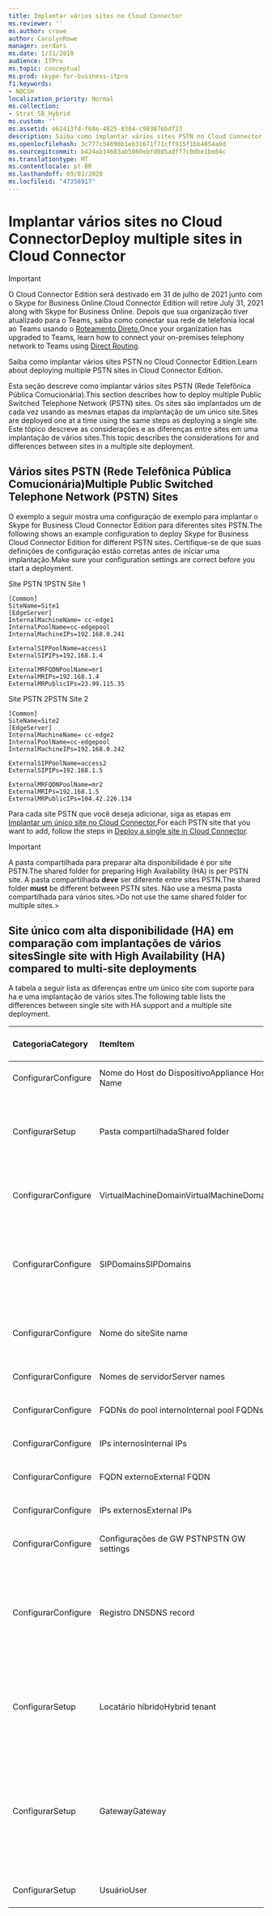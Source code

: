 ```yaml
---
title: Implantar vários sites no Cloud Connector
ms.reviewer: ''
ms.author: crowe
author: CarolynRowe
manager: serdars
ms.date: 1/31/2018
audience: ITPro
ms.topic: conceptual
ms.prod: skype-for-business-itpro
f1.keywords:
- NOCSH
localization_priority: Normal
ms.collection:
- Strat_SB_Hybrid
ms.custom: ''
ms.assetid: e62413fd-f68e-4825-8384-c983076bdf23
description: Saiba como implantar vários sites PSTN no Cloud Connector Edition.
ms.openlocfilehash: 3c777c54690b1eb31671f71cff915f1bb4854a0d
ms.sourcegitcommit: b424ab14683ab5080ebfd085adff7c0dbe1be84c
ms.translationtype: MT
ms.contentlocale: pt-BR
ms.lasthandoff: 09/03/2020
ms.locfileid: "47358917"
---
```

# <a name="deploy-multiple-sites-in-cloud-connector"></a><span data-ttu-id="b8a6f-103">Implantar vários sites no Cloud Connector</span><span class="sxs-lookup"><span data-stu-id="b8a6f-103">Deploy multiple sites in Cloud Connector</span></span>

> [!Important] 
> <span data-ttu-id="b8a6f-104">O Cloud Connector Edition será destivado em 31 de julho de 2021 junto com o Skype for Business Online.</span><span class="sxs-lookup"><span data-stu-id="b8a6f-104">Cloud Connector Edition will retire July 31, 2021 along with Skype for Business Online.</span></span> <span data-ttu-id="b8a6f-105">Depois que sua organização tiver atualizado para o Teams, saiba como conectar sua rede de telefonia local ao Teams usando o [Roteamento Direto.](https://docs.microsoft.com/MicrosoftTeams/direct-routing-landing-page)</span><span class="sxs-lookup"><span data-stu-id="b8a6f-105">Once your organization has upgraded to Teams, learn how to connect your on-premises telephony network to Teams using [Direct Routing](https://docs.microsoft.com/MicrosoftTeams/direct-routing-landing-page).</span></span>

<span data-ttu-id="b8a6f-106">Saiba como implantar vários sites PSTN no Cloud Connector Edition.</span><span class="sxs-lookup"><span data-stu-id="b8a6f-106">Learn about deploying multiple PSTN sites in Cloud Connector Edition.</span></span>
  
<span data-ttu-id="b8a6f-107">Esta seção descreve como implantar vários sites PSTN (Rede Telefônica Pública Comucionária).</span><span class="sxs-lookup"><span data-stu-id="b8a6f-107">This section describes how to deploy multiple Public Switched Telephone Network (PSTN) sites.</span></span> <span data-ttu-id="b8a6f-108">Os sites são implantados um de cada vez usando as mesmas etapas da implantação de um único site.</span><span class="sxs-lookup"><span data-stu-id="b8a6f-108">Sites are deployed one at a time using the same steps as deploying a single site.</span></span> <span data-ttu-id="b8a6f-109">Este tópico descreve as considerações e as diferenças entre sites em uma implantação de vários sites.</span><span class="sxs-lookup"><span data-stu-id="b8a6f-109">This topic describes the considerations for and differences between sites in a multiple site deployment.</span></span> 
  
## <a name="multiple-public-switched-telephone-network-pstn-sites"></a><span data-ttu-id="b8a6f-110">Vários sites PSTN (Rede Telefônica Pública Comucionária)</span><span class="sxs-lookup"><span data-stu-id="b8a6f-110">Multiple Public Switched Telephone Network (PSTN) Sites</span></span>

<span data-ttu-id="b8a6f-111">O exemplo a seguir mostra uma configuração de exemplo para implantar o Skype for Business Cloud Connector Edition para diferentes sites PSTN.</span><span class="sxs-lookup"><span data-stu-id="b8a6f-111">The following shows an example configuration to deploy Skype for Business Cloud Connector Edition for different PSTN sites.</span></span> <span data-ttu-id="b8a6f-112">Certifique-se de que suas definições de configuração estão corretas antes de iniciar uma implantação.</span><span class="sxs-lookup"><span data-stu-id="b8a6f-112">Make sure your configuration settings are correct before you start a deployment.</span></span>
  
<span data-ttu-id="b8a6f-113">Site PSTN 1</span><span class="sxs-lookup"><span data-stu-id="b8a6f-113">PSTN Site 1</span></span>
  
```console
[Common]
SiteName=Site1
[EdgeServer]
InternalMachineName= cc-edge1
InternalPoolName=cc-edgepool
InternalMachineIPs=192.168.0.241

ExternalSIPPoolName=access1
ExternalSIPIPs=192.168.1.4

ExternalMRFQDNPoolName=mr1
ExternalMRIPs=192.168.1.4
ExternalMRPublicIPs=23.99.115.35
```

<span data-ttu-id="b8a6f-114">Site PSTN 2</span><span class="sxs-lookup"><span data-stu-id="b8a6f-114">PSTN Site 2</span></span>
  
```console
[Common]
SiteName=Site2
[EdgeServer]
InternalMachineName= cc-edge2
InternalPoolName=cc-edgepool
InternalMachineIPs=192.168.0.242

ExternalSIPPoolName=access2
ExternalSIPIPs=192.168.1.5

ExternalMRFQDNPoolName=mr2
ExternalMRIPs=192.168.1.5
ExternalMRPublicIPs=104.42.226.134
```

<span data-ttu-id="b8a6f-115">Para cada site PSTN que você deseja adicionar, siga as etapas em [Implantar um único site no Cloud Connector.](deploy-a-single-site-in-cloud-connector.md)</span><span class="sxs-lookup"><span data-stu-id="b8a6f-115">For each PSTN site that you want to add, follow the steps in [Deploy a single site in Cloud Connector](deploy-a-single-site-in-cloud-connector.md).</span></span>
  
> [!IMPORTANT]
> <span data-ttu-id="b8a6f-116">A pasta compartilhada para preparar alta disponibilidade é por site PSTN.</span><span class="sxs-lookup"><span data-stu-id="b8a6f-116">The shared folder for preparing High Availability (HA) is per PSTN site.</span></span> <span data-ttu-id="b8a6f-117">A pasta compartilhada **deve** ser diferente entre sites PSTN.</span><span class="sxs-lookup"><span data-stu-id="b8a6f-117">The shared folder **must** be different between PSTN sites.</span></span> <span data-ttu-id="b8a6f-118">Não use a mesma pasta compartilhada para vários sites.></span><span class="sxs-lookup"><span data-stu-id="b8a6f-118">Do not use the same shared folder for multiple sites.></span></span> 
  
## <a name="single-site-with-high-availability-ha-compared-to-multi-site-deployments"></a><span data-ttu-id="b8a6f-119">Site único com alta disponibilidade (HA) em comparação com implantações de vários sites</span><span class="sxs-lookup"><span data-stu-id="b8a6f-119">Single site with High Availability (HA) compared to multi-site deployments</span></span>
<span data-ttu-id="b8a6f-120"><a name="BKMK_SingleSitecomparedtomulti-site"> </a></span><span class="sxs-lookup"><span data-stu-id="b8a6f-120"><a name="BKMK_SingleSitecomparedtomulti-site"> </a></span></span>

<span data-ttu-id="b8a6f-121">A tabela a seguir lista as diferenças entre um único site com suporte para ha e uma implantação de vários sites.</span><span class="sxs-lookup"><span data-stu-id="b8a6f-121">The following table lists the differences between single site with HA support and a multiple site deployment.</span></span>
  
|<span data-ttu-id="b8a6f-122">**Categoria**</span><span class="sxs-lookup"><span data-stu-id="b8a6f-122">**Category**</span></span>|<span data-ttu-id="b8a6f-123">**Item**</span><span class="sxs-lookup"><span data-stu-id="b8a6f-123">**Item**</span></span>|<span data-ttu-id="b8a6f-124">**Site único com ha**</span><span class="sxs-lookup"><span data-stu-id="b8a6f-124">**Single-Site with HA**</span></span>|<span data-ttu-id="b8a6f-125">**Vários sites**</span><span class="sxs-lookup"><span data-stu-id="b8a6f-125">**Multi-Site**</span></span>|
|:-----|:-----|:-----|:-----|
|<span data-ttu-id="b8a6f-126">Configurar</span><span class="sxs-lookup"><span data-stu-id="b8a6f-126">Configure</span></span>  <br/> |<span data-ttu-id="b8a6f-127">Nome do Host do Dispositivo</span><span class="sxs-lookup"><span data-stu-id="b8a6f-127">Appliance Host Name</span></span> <br/> |<span data-ttu-id="b8a6f-128">**Diferentes** entre dispositivos</span><span class="sxs-lookup"><span data-stu-id="b8a6f-128">**Different** across appliances</span></span> <br/> |<span data-ttu-id="b8a6f-129">**Diferente** entre sites PSTN</span><span class="sxs-lookup"><span data-stu-id="b8a6f-129">**Different** across PSTN sites</span></span> <br/> |
|<span data-ttu-id="b8a6f-130">Configurar</span><span class="sxs-lookup"><span data-stu-id="b8a6f-130">Setup</span></span>  <br/> |<span data-ttu-id="b8a6f-131">Pasta compartilhada</span><span class="sxs-lookup"><span data-stu-id="b8a6f-131">Shared folder</span></span>  <br/> |<span data-ttu-id="b8a6f-132">Requer a **mesma pasta** compartilhada entre dispositivos</span><span class="sxs-lookup"><span data-stu-id="b8a6f-132">Requires the **same** shared folder across appliances</span></span> <br/> |<span data-ttu-id="b8a6f-133">Requer uma **pasta** compartilhada diferente entre dispositivos</span><span class="sxs-lookup"><span data-stu-id="b8a6f-133">Requires a **different** shared folder across appliances</span></span> <br/> |
|<span data-ttu-id="b8a6f-134">Configurar</span><span class="sxs-lookup"><span data-stu-id="b8a6f-134">Configure</span></span>  <br/> |<span data-ttu-id="b8a6f-135">VirtualMachineDomain</span><span class="sxs-lookup"><span data-stu-id="b8a6f-135">VirtualMachineDomain</span></span>  <br/> |<span data-ttu-id="b8a6f-136">Requer o **mesmo domínio** em vários dispositivos</span><span class="sxs-lookup"><span data-stu-id="b8a6f-136">Requires the **same** domain across appliances</span></span> <br/> |<span data-ttu-id="b8a6f-137">Requer o **mesmo domínio** em sites PSTN</span><span class="sxs-lookup"><span data-stu-id="b8a6f-137">Requires the **same** domain across PSTN sites</span></span> <br/> |
|<span data-ttu-id="b8a6f-138">Configurar</span><span class="sxs-lookup"><span data-stu-id="b8a6f-138">Configure</span></span>  <br/> |<span data-ttu-id="b8a6f-139">SIPDomains</span><span class="sxs-lookup"><span data-stu-id="b8a6f-139">SIPDomains</span></span>  <br/> |<span data-ttu-id="b8a6f-140">Os nomes de domínio e a ordem devem ser **os mesmos em** vários dispositivos</span><span class="sxs-lookup"><span data-stu-id="b8a6f-140">Domain names and order should be the **same** across appliances</span></span> <br/> |<span data-ttu-id="b8a6f-141">Os nomes de domínio e a ordem devem ser **os mesmos** em sites PSTN</span><span class="sxs-lookup"><span data-stu-id="b8a6f-141">Domain names and order should be the **same** across PSTN sites</span></span> <br/> |
|<span data-ttu-id="b8a6f-142">Configurar</span><span class="sxs-lookup"><span data-stu-id="b8a6f-142">Configure</span></span>  <br/> |<span data-ttu-id="b8a6f-143">Nome do site</span><span class="sxs-lookup"><span data-stu-id="b8a6f-143">Site name</span></span>  <br/> |<span data-ttu-id="b8a6f-144">**Mesmo** Nome do Site entre dispositivos</span><span class="sxs-lookup"><span data-stu-id="b8a6f-144">**Same** Site Name across appliances</span></span> <br/> |<span data-ttu-id="b8a6f-145">**Diferente** Nome do Site nos sites PSTN</span><span class="sxs-lookup"><span data-stu-id="b8a6f-145">**Different** Site Name across PSTN sites</span></span> <br/> |
|<span data-ttu-id="b8a6f-146">Configurar</span><span class="sxs-lookup"><span data-stu-id="b8a6f-146">Configure</span></span>  <br/> |<span data-ttu-id="b8a6f-147">Nomes de servidor</span><span class="sxs-lookup"><span data-stu-id="b8a6f-147">Server names</span></span>  <br/> |<span data-ttu-id="b8a6f-148">**Diferentes** entre dispositivos</span><span class="sxs-lookup"><span data-stu-id="b8a6f-148">**Different** across appliances</span></span> <br/> |<span data-ttu-id="b8a6f-149">**Diferente** entre sites PSTN</span><span class="sxs-lookup"><span data-stu-id="b8a6f-149">**Different** across PSTN sites</span></span> <br/> |
|<span data-ttu-id="b8a6f-150">Configurar</span><span class="sxs-lookup"><span data-stu-id="b8a6f-150">Configure</span></span>  <br/> |<span data-ttu-id="b8a6f-151">FQDNs do pool interno</span><span class="sxs-lookup"><span data-stu-id="b8a6f-151">Internal pool FQDNs</span></span>  <br/> |<span data-ttu-id="b8a6f-152">**Mesmo** entre dispositivos</span><span class="sxs-lookup"><span data-stu-id="b8a6f-152">**Same** across appliances</span></span> <br/> |<span data-ttu-id="b8a6f-153">**Mesmo** em sites PSTN</span><span class="sxs-lookup"><span data-stu-id="b8a6f-153">**Same** across PSTN sites</span></span> <br/> |
|<span data-ttu-id="b8a6f-154">Configurar</span><span class="sxs-lookup"><span data-stu-id="b8a6f-154">Configure</span></span>  <br/> |<span data-ttu-id="b8a6f-155">IPs internos</span><span class="sxs-lookup"><span data-stu-id="b8a6f-155">Internal IPs</span></span>  <br/> |<span data-ttu-id="b8a6f-156">**Diferentes** entre dispositivos</span><span class="sxs-lookup"><span data-stu-id="b8a6f-156">**Different** across appliances</span></span> <br/> |<span data-ttu-id="b8a6f-157">**Diferente** entre sites PSTN</span><span class="sxs-lookup"><span data-stu-id="b8a6f-157">**Different** across PSTN sites</span></span> <br/> |
|<span data-ttu-id="b8a6f-158">Configurar</span><span class="sxs-lookup"><span data-stu-id="b8a6f-158">Configure</span></span>  <br/> |<span data-ttu-id="b8a6f-159">FQDN externo</span><span class="sxs-lookup"><span data-stu-id="b8a6f-159">External FQDN</span></span>  <br/> |<span data-ttu-id="b8a6f-160">**Mesmo** entre dispositivos</span><span class="sxs-lookup"><span data-stu-id="b8a6f-160">**Same** across appliances</span></span> <br/> |<span data-ttu-id="b8a6f-161">**Diferente** entre sites PSTN</span><span class="sxs-lookup"><span data-stu-id="b8a6f-161">**Different** across PSTN sites</span></span> <br/> |
|<span data-ttu-id="b8a6f-162">Configurar</span><span class="sxs-lookup"><span data-stu-id="b8a6f-162">Configure</span></span>  <br/> |<span data-ttu-id="b8a6f-163">IPs externos</span><span class="sxs-lookup"><span data-stu-id="b8a6f-163">External IPs</span></span>  <br/> |<span data-ttu-id="b8a6f-164">**Diferentes** entre dispositivos</span><span class="sxs-lookup"><span data-stu-id="b8a6f-164">**Different** across appliances</span></span> <br/> |<span data-ttu-id="b8a6f-165">**Diferente** entre sites PSTN</span><span class="sxs-lookup"><span data-stu-id="b8a6f-165">**Different** across PSTN sites</span></span> <br/> |
|<span data-ttu-id="b8a6f-166">Configurar</span><span class="sxs-lookup"><span data-stu-id="b8a6f-166">Configure</span></span>  <br/> |<span data-ttu-id="b8a6f-167">Configurações de GW PSTN</span><span class="sxs-lookup"><span data-stu-id="b8a6f-167">PSTN GW settings</span></span>  <br/> |<span data-ttu-id="b8a6f-168">**Mesmo** entre dispositivos</span><span class="sxs-lookup"><span data-stu-id="b8a6f-168">**Same** across appliances</span></span> <br/> |<span data-ttu-id="b8a6f-169">**Diferente** entre sites PSTN</span><span class="sxs-lookup"><span data-stu-id="b8a6f-169">**Different** across PSTN sites</span></span> <br/> |
|<span data-ttu-id="b8a6f-170">Configurar</span><span class="sxs-lookup"><span data-stu-id="b8a6f-170">Configure</span></span>  <br/> |<span data-ttu-id="b8a6f-171">Registro DNS</span><span class="sxs-lookup"><span data-stu-id="b8a6f-171">DNS record</span></span>  <br/> |<span data-ttu-id="b8a6f-172">Adicionar registros com os **mesmos** FQDNs de Acesso Externo e **endereços** IP diferentes</span><span class="sxs-lookup"><span data-stu-id="b8a6f-172">Add records with the **same** External Access FQDNs and **different** IP addresses</span></span> <br/> |<span data-ttu-id="b8a6f-173">Adicionar registros  com FQDNs de Acesso Externo diferentes e **endereços** IP diferentes</span><span class="sxs-lookup"><span data-stu-id="b8a6f-173">Add records with **different** External Access FQDNs and **different** IP addresses</span></span> <br/> |
|<span data-ttu-id="b8a6f-174">Configurar</span><span class="sxs-lookup"><span data-stu-id="b8a6f-174">Setup</span></span>  <br/> |<span data-ttu-id="b8a6f-175">Locatário híbrido</span><span class="sxs-lookup"><span data-stu-id="b8a6f-175">Hybrid tenant</span></span>  <br/> |<span data-ttu-id="b8a6f-176">Definir HybridPSTNSite</span><span class="sxs-lookup"><span data-stu-id="b8a6f-176">Set HybridPSTNSite</span></span>  <br/> <span data-ttu-id="b8a6f-177">Definir PeerDestination para fallback</span><span class="sxs-lookup"><span data-stu-id="b8a6f-177">Set PeerDestination for fallback</span></span>  <br/> |<span data-ttu-id="b8a6f-178">Definir HybridPSTNSite</span><span class="sxs-lookup"><span data-stu-id="b8a6f-178">Set HybridPSTNSite</span></span>  <br/> <span data-ttu-id="b8a6f-179">Definir PeerDestination para fallback</span><span class="sxs-lookup"><span data-stu-id="b8a6f-179">Set PeerDestination for fallback</span></span>  <br/> |
|<span data-ttu-id="b8a6f-180">Configurar</span><span class="sxs-lookup"><span data-stu-id="b8a6f-180">Setup</span></span>  <br/> |<span data-ttu-id="b8a6f-181">Gateway</span><span class="sxs-lookup"><span data-stu-id="b8a6f-181">Gateway</span></span>  <br/> |<span data-ttu-id="b8a6f-182">Mapeamento MS GW **M:N** neste site</span><span class="sxs-lookup"><span data-stu-id="b8a6f-182">MS GW **M:N** mapping in this site</span></span> <br/> |<span data-ttu-id="b8a6f-183">Os gateways PSTN em cada site PSTN devem se conectar apenas aos Servidores de Mediação no mesmo site</span><span class="sxs-lookup"><span data-stu-id="b8a6f-183">PSTN gateway(s) in each PSTN site should only connect to the Mediation Server(s) in the same site</span></span>  <br/> |
|<span data-ttu-id="b8a6f-184">Configurar</span><span class="sxs-lookup"><span data-stu-id="b8a6f-184">Setup</span></span>  <br/> |<span data-ttu-id="b8a6f-185">Usuário</span><span class="sxs-lookup"><span data-stu-id="b8a6f-185">User</span></span>  <br/> |<span data-ttu-id="b8a6f-186">Definir UserPSTNSettings</span><span class="sxs-lookup"><span data-stu-id="b8a6f-186">Set UserPSTNSettings</span></span>  <br/> |<span data-ttu-id="b8a6f-187">Definir UserPSTNSettings</span><span class="sxs-lookup"><span data-stu-id="b8a6f-187">Set UserPSTNSettings</span></span>  <br/> |
   

